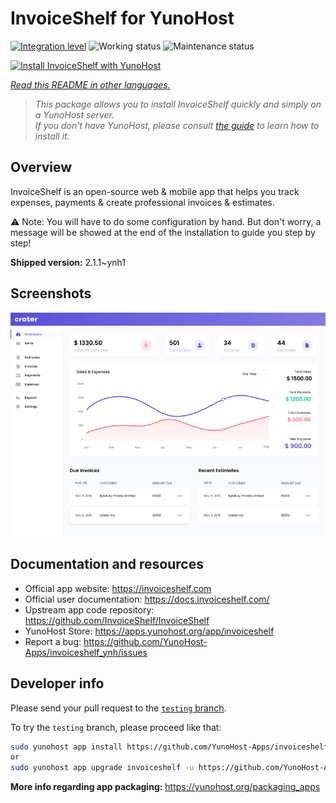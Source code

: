 <!--
N.B.: This README was automatically generated by <https://github.com/YunoHost/apps/tree/master/tools/readme_generator>
It shall NOT be edited by hand.
-->

# InvoiceShelf for YunoHost

[![Integration level](https://apps.yunohost.org/badge/integration/invoiceshelf)](https://ci-apps.yunohost.org/ci/apps/invoiceshelf/)
![Working status](https://apps.yunohost.org/badge/state/invoiceshelf)
![Maintenance status](https://apps.yunohost.org/badge/maintained/invoiceshelf)

[![Install InvoiceShelf with YunoHost](https://install-app.yunohost.org/install-with-yunohost.svg)](https://install-app.yunohost.org/?app=invoiceshelf)

*[Read this README in other languages.](./ALL_README.md)*

> *This package allows you to install InvoiceShelf quickly and simply on a YunoHost server.*  
> *If you don't have YunoHost, please consult [the guide](https://yunohost.org/install) to learn how to install it.*

## Overview

InvoiceShelf is an open-source web & mobile app that helps you track expenses, payments & create professional invoices & estimates.

⚠️ Note: You will have to do some configuration by hand. But don't worry, a message will be showed at the end of the installation to guide you step by step!


**Shipped version:** 2.1.1~ynh1

## Screenshots

![Screenshot of InvoiceShelf](./doc/screenshots/screenshot.png)

## Documentation and resources

- Official app website: <https://invoiceshelf.com>
- Official user documentation: <https://docs.invoiceshelf.com/>
- Upstream app code repository: <https://github.com/InvoiceShelf/InvoiceShelf>
- YunoHost Store: <https://apps.yunohost.org/app/invoiceshelf>
- Report a bug: <https://github.com/YunoHost-Apps/invoiceshelf_ynh/issues>

## Developer info

Please send your pull request to the [`testing` branch](https://github.com/YunoHost-Apps/invoiceshelf_ynh/tree/testing).

To try the `testing` branch, please proceed like that:

```bash
sudo yunohost app install https://github.com/YunoHost-Apps/invoiceshelf_ynh/tree/testing --debug
or
sudo yunohost app upgrade invoiceshelf -u https://github.com/YunoHost-Apps/invoiceshelf_ynh/tree/testing --debug
```

**More info regarding app packaging:** <https://yunohost.org/packaging_apps>
